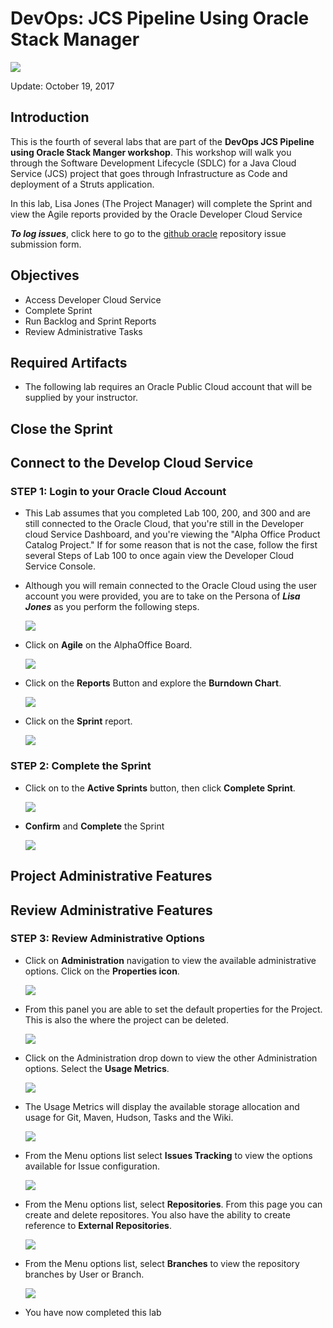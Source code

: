 # DevOps: JCS Pipeline Using Oracle Stack Manager

![](images/400/Picture400-title.png)

Update: October 19, 2017

## Introduction

This is the fourth of several labs that are part of the **DevOps JCS Pipeline using Oracle Stack Manger workshop**. This workshop will walk you through the Software Development Lifecycle (SDLC) for a Java Cloud Service (JCS) project that goes through Infrastructure as Code and deployment of a Struts application.

In this lab, Lisa Jones (The Project Manager) will complete the Sprint and view the Agile reports provided by the Oracle Developer Cloud Service

***To log issues***, click here to go to the [github oracle](https://github.com/oracle/cloud-native-devops-workshop/issues/new) repository issue submission form.

## Objectives

- Access Developer Cloud Service
- Complete Sprint
- Run Backlog and Sprint Reports
- Review Administrative Tasks

## Required Artifacts

- The following lab requires an Oracle Public Cloud account that will be supplied by your instructor.

## Close the Sprint

## Connect to the Develop Cloud Service

### **STEP 1**: Login to your Oracle Cloud Account

- This Lab assumes that you completed Lab 100, 200, and 300 and are still connected to the Oracle Cloud, that you're still in the Developer cloud Service Dashboard, and you're viewing the "Alpha Office Product Catalog Project." If for some reason that is not the case, follow the first several Steps of Lab 100 to once again view the Developer Cloud Service Console.

- Although you will remain connected to the Oracle Cloud using the user account you were provided, you are to take on the Persona of ***Lisa Jones*** as you perform the following steps.

    ![](images/lisa.png)

- Click on **Agile** on the AlphaOffice Board.

    ![](images/400/Picture400-1.png)

- Click on the **Reports** Button and explore the **Burndown Chart**.

    ![](images/400/Picture400-2.png)

- Click on the **Sprint** report.

    ![](images/400/Picture400-3.png)

### **STEP 2**: Complete the Sprint

- Click on to the **Active Sprints** button, then click **Complete Sprint**.

    ![](images/400/Picture400-4.png)

- **Confirm** and **Complete** the Sprint

    ![](images/400/Picture400-5.png)  

## Project Administrative Features

## Review Administrative Features

### **STEP 3**: Review Administrative Options

- Click on **Administration** navigation to view the available administrative options. Click on the **Properties icon**.

    ![](images/400/Picture400-8.png)

- From this panel you are able to set the default properties for the Project. This is also the where the project can be deleted.

    ![](images/400/Picture400-9.png)

- Click on the Administration drop down to view the other Administration options. Select the **Usage Metrics**.

    ![](images/400/Picture400-10.png)

- The Usage Metrics will display the available storage allocation and usage for Git, Maven, Hudson, Tasks and the Wiki.

    ![](images/400/Picture400-11.png)

- From the Menu options list select **Issues Tracking** to view the options available for Issue configuration.

    ![](images/400/Picture400-12.png)

- From the Menu options list, select **Repositories**. From this page you can create and delete repositores. You also have the ability to create reference to **External Repositories**.

    ![](images/400/Picture400-13.png)

- From the Menu options list, select **Branches** to view the repository branches by User or Branch.

    ![](images/400/Picture400-14.png)

- You have now completed this lab
